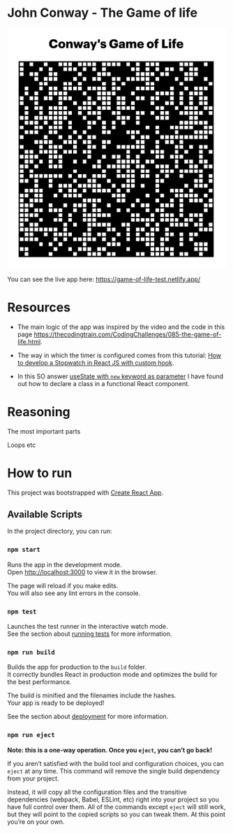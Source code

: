 # John Conway - The Game of life

![App screenshot](screen2.png)

You can see the live app here: https://game-of-life-test.netlify.app/

# Resources

- The main logic of the app was inspired by the video and the code in this page https://thecodingtrain.com/CodingChallenges/085-the-game-of-life.html. 

- The way in which the timer is configured comes from this tutorial: [How to develop a Stopwatch in React JS with custom hook](https://dev.to/abdulbasit313/how-to-develop-a-stopwatch-in-react-js-with-custom-hook-561b).

- In this SO answer [useState with `new` keyword as parameter](https://stackoverflow.com/a/64131447) I have found out how to declare a class in a functional React component.

# Reasoning

The most important parts 

Loops etc

# How to run

This project was bootstrapped with [Create React App](https://github.com/facebook/create-react-app).

## Available Scripts

In the project directory, you can run:

### `npm start`

Runs the app in the development mode.\
Open [http://localhost:3000](http://localhost:3000) to view it in the browser.

The page will reload if you make edits.\
You will also see any lint errors in the console.

### `npm test`

Launches the test runner in the interactive watch mode.\
See the section about [running tests](https://facebook.github.io/create-react-app/docs/running-tests) for more information.

### `npm run build`

Builds the app for production to the `build` folder.\
It correctly bundles React in production mode and optimizes the build for the best performance.

The build is minified and the filenames include the hashes.\
Your app is ready to be deployed!

See the section about [deployment](https://facebook.github.io/create-react-app/docs/deployment) for more information.

### `npm run eject`

**Note: this is a one-way operation. Once you `eject`, you can’t go back!**

If you aren’t satisfied with the build tool and configuration choices, you can `eject` at any time. This command will remove the single build dependency from your project.

Instead, it will copy all the configuration files and the transitive dependencies (webpack, Babel, ESLint, etc) right into your project so you have full control over them. All of the commands except `eject` will still work, but they will point to the copied scripts so you can tweak them. At this point you’re on your own.

